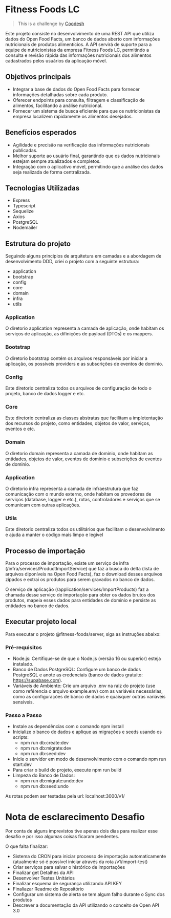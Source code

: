 # Fitness Foods LC

> This is a challenge by [Coodesh](https://coodesh.com/)

Este projeto consiste no desenvolvimento de uma REST API que utiliza dados do Open Food Facts, um banco de dados aberto com informações nutricionais de produtos alimentícios. A API servirá de suporte para a equipe de nutricionistas da empresa Fitness Foods LC, permitindo a consulta e revisão rápida das informações nutricionais dos alimentos cadastrados pelos usuários da aplicação móvel.

## Objetivos principais

- Integrar a base de dados do Open Food Facts para fornecer informações detalhadas sobre cada produto.
- Oferecer endpoints para consulta, filtragem e classificação de alimentos, facilitando a análise nutricional.
- Fornecer um sistema de busca eficiente para que os nutricionistas da empresa localizem rapidamente os alimentos desejados.

## Benefícios esperados

- Agilidade e precisão na verificação das informações nutricionais publicadas.
- Melhor suporte ao usuário final, garantindo que os dados nutricionais estejam sempre atualizados e completos.
- Integração com o aplicativo móvel, permitindo que a análise dos dados seja realizada de forma centralizada.

## Tecnologias Utilizadas

- Express
- Typescript
- Sequelize
- Axios
- PostgreSQL
- Nodemailer

## Estrutura do projeto

Seguindo alguns principios de arquitetura em camadas e a abordagem de desenvolvimento DDD, criei o projeto com a seguinte estrutura:

- application
- bootstrap
- config
- core
- domain
- infra
- utils

### Application

O diretorio application representa a camada de aplicação, onde habitam os serviços de aplicação, as difinições de payload (DTOs) e os mappers.

### Bootstrap

O diretorio bootstrap contém os arquivos responsáveis por iniciar a aplicação, os possíveis providers e as subscrições de eventos de dominio.

### Config

Este diretorio centraliza todos os arquivos de configuração de todo o projeto, banco de dados logger e etc.

### Core

Este diretorio centraliza as classes abstratas que facilitam a impletentação dos recursos do projeto, como entidades, objetos de valor, serviços, eventos e etc.

### Domain

O diretorio domain representa a camada de dominio, onde habitam as entidades, objetos de valor, eventos de dominio e subscrições de eventos de dominio.

### Application

O diretorio infra representa a camada de infraestrutura que faz comunicação com o mundo externo, onde habitam os provedores de serviços (database, logger e etc.), rotas, controladores e serviços que se comunicam com outras aplicações.

### Utils

Este diretorio centraliza todos os utilitários que facilitam o desenvolvimento e ajuda a manter o código mais limpo e legível

## Processo de importação

Para o processo de importação, existe um serviço de infra (/infra/services/ProductImportService) que faz a busca do delta (lista de arquivos diponíveis na Open Food Facts), faz o download desses arquivos zipados e extrai os produtos para serem gravados no banco de dados.

O serviço de aplicação (/application/services/ImportProducts) faz a chamada desse serviço de importação para obter os dados brutos dos produtos, mapeia esses dados para entidades de dominio e persiste as entidades no banco de dados.

## Executar projeto local

Para executar o projeto @fitness-foods/server, siga as instruções abaixo:

### Pré-requisitos

- Node.js: Certifique-se de que o Node.js (versão 16 ou superior) esteja instalado.
- Banco de Dados PostgreSQL: Configure um banco de dados PostgreSQL e anote as credenciais (banco de dados gratuito: https://supabase.com).
- Variáveis de Ambiente: Crie um arquivo .env na raiz do projeto (use como refêrencia o arquivo example.env) com as variáveis necessárias, como as configurações de banco de dados e quaisquer outras variáveis sensíveis.

### Passo a Passo

- Instale as dependências com o comando npm install
- Inicialize o banco de dados e aplique as migrações e seeds usando os scripts:
  - npm run db:create:dev
  - npm run db:migrate:dev
  - npm run db:seed:dev
- Inicie o servidor em modo de desenvolvimento com o comando npm run start:dev
- Para criar o build do projeto, execute npm run build
- Limpeza do Banco de Dados:
  - npm run db:migrate:undo:dev
  - npm run db:seed:undo

As rotas podem ser testadas pela url: localhost:3000/v1/<path>

# Nota de esclarecimento Desafio

Por conta de alguns imprevistos tive apenas dois dias para realizar esse desafio e por isso algumas coisas ficaram pendentes.

O que falta finalizar:

- Sistema do CRON para iniciar processo de importação automaticamente (atualmente só é possível iniciar através da rota /v1/import-test)
- Criar serviços para salvar o histórico de importações
- Finalizar get Detalhes da API
- Desenvolver Testes Unitários
- Finalizar esquema de segurança utilizando API KEY
- Finaliazar Readme do Repositório
- Configurar um sistema de alerta se tem algum falho durante o Sync dos produtos
- Descrever a documentação da API utilizando o conceito de Open API 3.0
